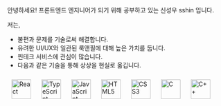 안녕하세요! 프론트엔드 엔지니어가 되기 위해 공부하고 있는 신성우 sshin 입니다.

저는,

* 불편과 문제를 기술로써 해결합니다.
* 유려한 UI/UX와 일관된 룩앤필에 대해 높은 가치를 둡니다.
* 핀테크 서비스에 관심이 많습니다.
* 다음과 같은 기술을 통해 상상을 현실로 옮깁니다.

<img style="margin: 10px" src="https://profilinator.rishav.dev/skills-assets/react-original-wordmark.svg" alt="React" height="45" />  <img style="margin: 10px" src="https://profilinator.rishav.dev/skills-assets/typescript-original.svg" alt="TypeScript" height="45" /> <img style="margin: 10px" src="https://profilinator.rishav.dev/skills-assets/javascript-original.svg" alt="JavaScript" height="45" />  <img style="margin: 10px" src="https://profilinator.rishav.dev/skills-assets/html5-original-wordmark.svg" alt="HTML5" height="45" /> <img style="margin: 10px" src="https://profilinator.rishav.dev/skills-assets/css3-original-wordmark.svg" alt="CSS3" height="45" />  <img style="margin: 10px" src="https://profilinator.rishav.dev/skills-assets/c-original.svg" alt="C" height="45" />  <img style="margin: 10px" src="https://profilinator.rishav.dev/skills-assets/cplusplus-original.svg" alt="C++" height="45" /> 
